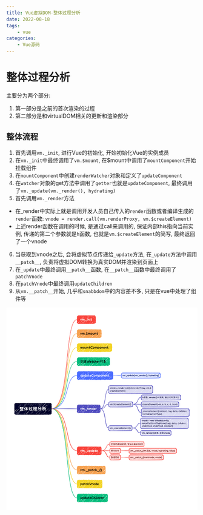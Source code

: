```yaml
---
title: Vue虚拟DOM-整体过程分析
date: 2022-08-18
tags:
    - vue
categories:
    - Vue源码
---
```


# 整体过程分析

主要分为两个部分:

1. 第一部分是之前的首次渲染的过程
2. 第二部分是和virtualDOM相关的更新和渲染部分

## 整体流程

1. 首先调用`vm._init`, 进行Vue的初始化, 开始初始化Vue的实例成员
2. 在`vm._init`中最终调用了`vm.$mount`, 在$mount中调用了`mountComponent`开始挂载组件
3. 在`mountComponent`中创建`renderWatcher`对象和定义了`updateComponent`
4. 在`watcher`对象的get方法中调用了`getter`也就是`updateComponent`, 最终调用了`vm._update(vm._render(), hydrating)`
5. 首先调用`vm._render`方法
  + 在_render中实际上就是调用开发人员自己传入的`render`函数或者编译生成的`render`函数: `vnode = render.call(vm.renderProxy, vm.$createElement)`
  + 上述render函数在调用的时候, 是通过call来调用的, 保证内部this指向当前实例, 传递的第二个参数就是`h`函数, 也就是`vm.$createElement`的简写, 最终返回了一个vnode
6. 当获取到vnode之后, 会将虚拟节点传递给`_update`方法, 在`_update`方法中调用`__patch__`, 负责将虚拟DOM转换为真实DOM并渲染到页面上
7. 在`_update`中最终调用`__patch__`函数, 在`__patch__`函数中最终调用了`patchVnode`
8. 在`patchVnode`中最终调用`updateChildren`
9. 从`vm.__patch__`开始, 几乎和`snabbdom`中的内容差不多, 只是在vue中处理了组件等

![整体流程](../images/virtualDOM.png)

